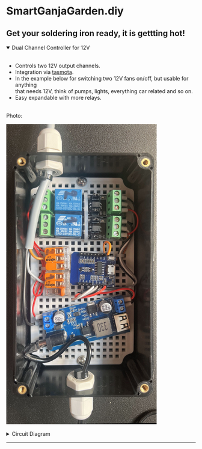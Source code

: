 # SmartGanjaGarden.diy
Get your soldering iron ready, it is gettting hot!
---

<details open>
  <summary>Dual Channel Controller for 12V</summary><br>
  
  * Controls two 12V output channels. <br>  
  * Integration via <a href=https://github.com/arendst/tasmota> tasmota</a>.<br>
  * In the example below for switching two 12V fans on/off, but usable for anything<br>that needs 12V, think of pumps, lights, everything car related and so on.
  * Easy expandable with more relays.
  
  <br>
  Photo:<br>
  
  ![2-channel-12V-controller](https://github.com/SmartGanjaGarden/SmartGanjaGarden.diy/blob/main/src/images/IM_2-channel-12V-controller.png "2-channel-12V-controller")
  
  <details>
  <summary>Circuit Diagram</summary>
  <a href=src/images/SC_2-channel-12V-controller.png><img src=src/images/SC_2-channel-12V-controller_400pxwide.png alt="click to enlarge"></a>
    
</details>
</details>

---


